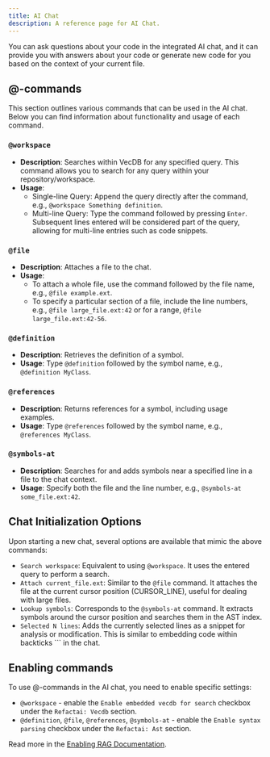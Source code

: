 ```yaml
---
title: AI Chat
description: A reference page for AI Chat.
---
```


You can ask questions about your code in the integrated AI chat, and it can provide you with answers about your code or generate new code for you based on the context of your current file.

## @-commands

This section outlines various commands that can be used in the AI chat. Below you can find information about functionality and usage of each command.

### `@workspace`

- **Description**: Searches within VecDB for any specified query. This command allows you to search for any query within your repository/workspace.
- **Usage**:
  - Single-line Query: Append the query directly after the command, e.g., `@workspace Something definition`.
  - Multi-line Query: Type the command followed by pressing `Enter`. Subsequent lines entered will be considered part of the query, allowing for multi-line entries such as code snippets.

### `@file`

- **Description**: Attaches a file to the chat.
- **Usage**: 
  - To attach a whole file, use the command followed by the file name, e.g., `@file example.ext`.
  - To specify a particular section of a file, include the line numbers, e.g., `@file large_file.ext:42` or for a range, `@file large_file.ext:42-56`.

### `@definition`

- **Description**: Retrieves the definition of a symbol.
- **Usage**: Type `@definition` followed by the symbol name, e.g., `@definition MyClass`.

### `@references`

- **Description**: Returns references for a symbol, including usage examples.
- **Usage**: Type `@references` followed by the symbol name, e.g., `@references MyClass`.

### `@symbols-at`

- **Description**: Searches for and adds symbols near a specified line in a file to the chat context.
- **Usage**: Specify both the file and the line number, e.g., `@symbols-at some_file.ext:42`.

## Chat Initialization Options

Upon starting a new chat, several options are available that mimic the above commands:

- `Search workspace`: Equivalent to using `@workspace`. It uses the entered query to perform a search.
- `Attach current_file.ext`: Similar to the `@file` command. It attaches the file at the current cursor position (CURSOR_LINE), useful for dealing with large files.
- `Lookup symbols`: Corresponds to the `@symbols-at` command. It extracts symbols around the cursor position and searches them in the AST index.
- `Selected N lines`: Adds the currently selected lines as a snippet for analysis or modification. This is similar to embedding code within backticks ``` in the chat.

## Enabling commands

To use @-commands in the AI chat, you need to enable specific settings:
- `@workspace` - enable the `Enable embedded vecdb for search` checkbox under the `Refactai: Vecdb` section.
- `@definition`, `@file`, `@references`, `@symbols-at` - enable the `Enable syntax parsing` checkbox under the `Refactai: Ast` section.

Read more in the [Enabling RAG Documentation](https://docs.refact.ai/features/context/).